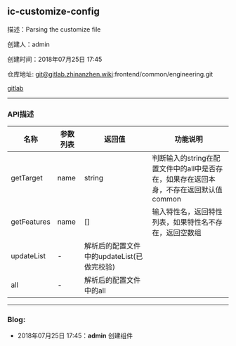 ## ic-customize-config

描述：Parsing the customize file

创建人：admin

创建时间：2018年07月25日 17:45

仓库地址: git@gitlab.zhinanzhen.wiki:frontend/common/engineering.git

[gitlab](http://gitlab.zhinanzhen.wiki/frontend/common/engineering)

-----------

### API描述

| 名称  | 参数列表 | 返回值 | 功能说明 |
| --- | ---- | --- | ---- |
|   getTarget  |    name  |   string  |   判断输入的string在配置文件中的all中是否存在，如果存在返回本身，不存在返回默认值common   |
| getFeatures | name | [] | 输入特性名，返回特性列表，如果特性名不存在，返回空数组|
| updateList | - | 解析后的配置文件中的updateList(已做完校验) |
| all | - | 解析后的配置文件中的all |


-----------

### Blog:

- 2018年07月25日 17:45：**admin** 创建组件
